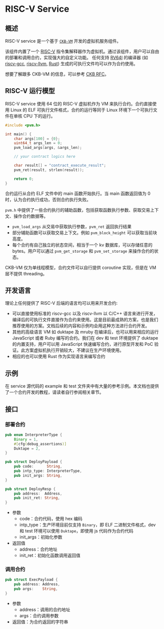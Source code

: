 # RISC-V Service

## 概述

RISC-V service 是一个基于 [`CKB-VM`](https://github.com/nervosnetwork/ckb-vm) 开发的虚拟机服务组件。

该组件内置了一个 [RISC-V](https://riscv.org/) 指令集解释器作为虚拟机。通过该组件，用户可以自由的部署和调用合约，实现强大的自定义功能。
任何支持 [RV64I]((https://riscv.org/specifications/)) 的编译器 (如 [riscv-gcc](https://github.com/riscv/riscv-gcc), [riscv-llvm](https://github.com/lowRISC/riscv-llvm), [Rust](https://github.com/rust-embedded/wg/issues/218)) 生成的可执行文件均可以作为合约使用。

想要了解跟多 CKB-VM 的信息，可以参考 [CKB RFC](https://github.com/nervosnetwork/rfcs/blob/master/rfcs/0003-ckb-vm/0003-ckb-vm.zh.md)。

## RISC-V 运行模型

RISC-V service 使用 64 位的 RISC-V 虚拟机作为 VM 来执行合约。合约直接使用 Linux 的 ELF 可执行文件格式，合约的运行等同于 Linux 环境下一个可执行文件在单核 CPU 下的运行。

```c
#include <pvm.h>

int main() {
    char args[100] = {0};
    uint64_t args_len = 0;
    pvm_load_args(args, &args_len);

    // your contract logics here

    char result[] = "contract_execute_result";
    pvm_ret(result, strlen(result));

	return 0;
}
```

合约运行从合约 ELF 文件中的 main 函数开始执行。当 main 函数返回值为 0 时，认为合约执行成功，否则合约执行失败。

`pvm.h` 中提供了一些合约执行的辅助函数，包括获取函数执行参数、获取交易上下文、操作合约数据等。
- `pvm_load_args` 从交易中获取执行参数，`pvm_ret` 返回执行结果
- 部分辅助函数可以获取交易上下文。例如 `pvm_block_height` 可以获取当前块高度。
- 每个合约有自己独立的状态空间，相当于一个 kv 数据库，可以存储任意的 bytes。用户可以通过 `pvm_get_storage` 和 `pvm_set_storage` 来操作合约的状态。

CKB-VM 仅为单线程模型，合约文件可以自行提供 coroutine 实现，但是在 VM 层不提供 threading。

## 开发语言

理论上任何提供了 RISC-V 后端的语言均可以用来开发合约:

- 可以直接使用标准的 riscv-gcc 以及 riscv-llvm 以 C/C++ 语言来进行开发，编译后的可执行文件直接作为合约来使用。这是目前最成熟的方案，也是我们推荐使用的方案。文档后续的内容和示例均会用这种方法进行合约开发。
- 其他的高级语言 VM 如 duktape 及 mruby 在编译后，也可以用来相应的运行 JavaScript 或者 Ruby 编写的合约。我们在 dev 和 test 环境提供了 duktape 的内置支持，用户可以用 JavaScript 快速编写合约，进行原型开发和 PoC 验证。此方案虚拟机执行开销较大，不建议在生产环境使用。
- 相应的也可以使用 Rust 作为实现语言来编写合约

## 示例

在 service 源代码的 example 和 test 文件夹中有大量的参考示例。本文档也提供了一个合约开发的教程，请读者自行参阅相关章节。

## 接口

### 部署合约

```rust
pub enum InterpreterType {
    Binary = 1,
    #[cfg(debug_assertions)]
    Duktape = 2,
}

pub struct DeployPayload {
    pub code:      String,
    pub intp_type: InterpreterType,
    pub init_args: String,
}

pub struct DeployResp {
    pub address:  Address,
    pub init_ret: String,
}
```

- 参数
  - code：合约代码，使用 hex 编码
  - intp_type：生产环境目前仅支持 `Binary`，即 ELF 二进制文件格式，dev 和 test 环境可以使用 `Duktape`，即使用 js 代码作为合约代码
  - init_args：初始化参数
- 返回值
  - address：合约地址
  - init_ret：初始化函数调用返回值

### 调用合约

```rust
pub struct ExecPayload {
    pub address: Address,
    pub args:    String,
}
```

- 参数
  - address：调用的合约地址
  - args：合约调用参数
- 返回值：为合约返回的字符串